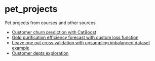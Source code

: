 # pet_projects
Pet projects from courses and other sources
* [Customer churn prediction with CatBoost](https://github.com/pav1201/pet_projects/blob/main/projects/customer_churn_prediction.ipynb)
* [Gold purification efficiency forecast with custom loss function](https://github.com/pav1201/pet_projects/blob/main/projects/coal_smape.ipynb)
* [Leave one out cross validation with upsampling imbalanced dataset example](https://github.com/pav1201/pet_projects/blob/main/projects/loocv_imbalanced_data.ipynb)
* [Customer depts exploration](https://github.com/pav1201/pet_projects/blob/main/projects/debts_exploration.ipynb)
